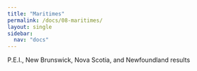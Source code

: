 ```yaml
---
title: "Maritimes"
permalink: /docs/08-maritimes/
layout: single
sidebar:
  nav: "docs"
---
```


P.E.I., New Brunswick, Nova Scotia, and Newfoundland results